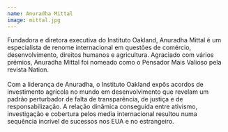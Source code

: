 ```yaml
---
name: Anuradha Mittal
image: mittal.jpg
---
```

Fundadora e diretora executiva do Instituto Oakland, Anuradha Mittal é um especialista de renome internacional em questões de comércio, desenvolvimento, direitos humanos e agricultura. Agraciado com vários prémios, Anuradha Mittal foi nomeado como o Pensador Mais Valioso pela revista Nation. <br><br>
Com a liderança de Anuradha, o Instituto Oakland expôs acordos de investimento agrícola no mundo em desenvolvimento que revelam um padrão perturbador de falta de transparência, de justiça e de responsabilização. A relação dinâmica conseguida entre ativismo, investigação e cobertura pelos media internacional resultou numa sequência incrível de  sucessos nos EUA e no estrangeiro.
